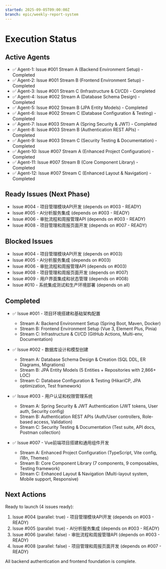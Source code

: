 ```yaml
---
started: 2025-09-05T09:00:00Z
branch: epic/weekly-report-system
---
```


# Execution Status

## Active Agents
- ✅ Agent-1: Issue #001 Stream A (Backend Environment Setup) - Completed
- ✅ Agent-2: Issue #001 Stream B (Frontend Environment Setup) - Completed  
- ✅ Agent-3: Issue #001 Stream C (Infrastructure & CI/CD) - Completed
- ✅ Agent-4: Issue #002 Stream A (Database Schema Design) - Completed
- ✅ Agent-5: Issue #002 Stream B (JPA Entity Models) - Completed
- ✅ Agent-6: Issue #002 Stream C (Database Configuration & Testing) - Completed
- ✅ Agent-7: Issue #003 Stream A (Spring Security & JWT) - Completed
- ✅ Agent-8: Issue #003 Stream B (Authentication REST APIs) - Completed
- ✅ Agent-9: Issue #003 Stream C (Security Testing & Documentation) - Completed
- ✅ Agent-10: Issue #007 Stream A (Enhanced Project Configuration) - Completed
- ✅ Agent-11: Issue #007 Stream B (Core Component Library) - Completed
- ✅ Agent-12: Issue #007 Stream C (Enhanced Layout & Navigation) - Completed

## Ready Issues (Next Phase)
- Issue #004 - 项目管理模块API开发 (depends on #003 - READY)
- Issue #005 - AI分析服务集成 (depends on #003 - READY)
- Issue #006 - 审批流程和周报管理API (depends on #003 - READY)
- Issue #008 - 项目管理和周报页面开发 (depends on #007 - READY)

## Blocked Issues
- Issue #004 - 项目管理模块API开发 (depends on #003)
- Issue #005 - AI分析服务集成 (depends on #003)
- Issue #006 - 审批流程和周报管理API (depends on #003)
- Issue #008 - 项目管理和周报页面开发 (depends on #007)
- Issue #009 - 用户界面集成和状态管理 (depends on #008)
- Issue #010 - 系统集成测试和生产环境部署 (depends on all)

## Completed
- ✅ Issue #001 - 项目环境搭建和基础架构配置
  - Stream A: Backend Environment Setup (Spring Boot, Maven, Docker)
  - Stream B: Frontend Environment Setup (Vue 3, Element Plus, Pinia)
  - Stream C: Infrastructure & CI/CD (GitHub Actions, Multi-env, Documentation)
  
- ✅ Issue #002 - 数据库设计和模型创建  
  - Stream A: Database Schema Design & Creation (SQL DDL, ER Diagrams, Migrations)
  - Stream B: JPA Entity Models (5 Entities + Repositories with 2,866+ LOC)
  - Stream C: Database Configuration & Testing (HikariCP, JPA optimization, Test framework)

- ✅ Issue #003 - 用户认证和权限管理系统
  - Stream A: Spring Security & JWT Authentication (JWT tokens, User auth, Security config)
  - Stream B: Authentication REST APIs (Auth/User controllers, Role-based access, Validation)
  - Stream C: Security Testing & Documentation (Test suite, API docs, Postman collection)

- ✅ Issue #007 - Vue前端项目搭建和通用组件开发
  - Stream A: Enhanced Project Configuration (TypeScript, Vite config, i18n, Themes)
  - Stream B: Core Component Library (7 components, 9 composables, Testing framework)
  - Stream C: Enhanced Layout & Navigation (Multi-layout system, Mobile support, Responsive)

## Next Actions
Ready to launch (4 issues ready):
1. Issue #004 (parallel: true) - 项目管理模块API开发 (depends on #003 - READY)
2. Issue #005 (parallel: true) - AI分析服务集成 (depends on #003 - READY)  
3. Issue #006 (parallel: false) - 审批流程和周报管理API (depends on #003 - READY)
4. Issue #008 (parallel: false) - 项目管理和周报页面开发 (depends on #007 - READY)

All backend authentication and frontend foundation is complete.